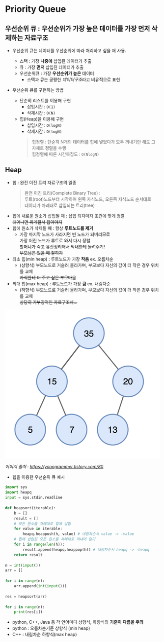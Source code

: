 # Priority Queue
## 우선순위 큐 : 우선순위가 가장 높은 데이터를 가장 먼저 삭제하는 자료구조
- 우선순위 큐는 데이터를 우선순위에 따라 처리하고 싶을 때 사용.
    - 스택 : 가장 **나중에** 삽입된 데이터가 추출
    - 큐 : 가장 **먼저** 삽입된 데이터가 추출
    - 우선순위큐 : 가장 **우선순위가 높은** 데이터
        - 스택과 큐는 공평한 *데이터구조*라고 비유적으로 표현

- 우선순위 큐를 구현하는 방법
    - 단순히 리스트를 이용해 구현
        - 삽입시간 : `O(1)`
        - 삭제시간 : `O(N)`
    - 힙(Heap)을 이용해 구현 
        - 삽입시간 : `O(logN)`
        - 삭제시간 : `O(logN)`
        > 힙정렬 : 단순히 N개의 데이터를 힙에 넣었다가 모두 꺼내기만 해도 그 자체로 정렬을 수행   
            힙정렬에 따른 시간복잡도 : `O(NlogN)`

## Heap
- 힙 : 완전 이진 트리 자료구조의 일종
    > 완전 이진 트리(Complete Binary Tree) :  
        루트(root)노드부터 시작하여 왼쪽 자식노드, 오른쪽 자식노드 순서대로  
        데이터가 차례대로 삽입되는 트리(tree)
- 힙에 새로운 원소가 삽입될 때 : 삽입 되자마자 조건에 맞게 정렬  
    ~~태어나면 위계질서 잡아야지~~
- 힙에 원소가 삭제될 때 : 항상 **루트노드를 제거**  
    - 가장 마지막 노드가 사라지면 빈 노드가 되버리므로  
        가장 어린 노드가 루트로 와서 다시 정렬  
        ~~할머니가 죽고 유산정리해서 막내한테 돌려주기!~~  
        ~~부모님은 있을 때 잘하자~~
- 최소 힙(min heap) : 루트노드가 가장 **작음** ex. 오름차순
    - (상향식) 부모노드로 거슬러 올라가며, 부모보다 자신의 값이 더 작은 경우 위치를 교체  
        ~~자식한테 더 주고 싶은 부모마음~~
- 최대 힙(max heap) : 루트노드가 가장 **큼** ex. 내림차순
    - (하향식) 부모노드로 거슬러 올라가며, 부모보다 자신의 값이 더 작은 경우 위치를 교체  
        ~~상당히 가부장적인 자료구조네...~~

![stack](./assets/heap.png)

*이미지 출처 : https://yoongrammer.tistory.com/80*

- 힙을 이용한 우선순위 큐 예시
```python
import sys
import heapq
input = sys.stdin.readline

def heapsort(iterable):
    h = []
    result = []
    # 모든 원소를 차례대로 힙에 삽입
    for value in iterable:
        heapq.heappush(h, value) # 내림차순시 value -> -value
    # 힙에 삽입된 모든 원소를 차례대로 꺼내어 담기
    for i in range(len(h)):
        result.append(heapq.heappop(h)) # 내림차순시 heapq -> -heapq
    return result

n = int(input())
arr = []

for i in range(n):
    arr.append(int(input()))

res = heapsort(arr)

for i in range(n):
    print(res[i])
```

- python, C++, Java 등 각 언어마다 상향식, 하향식의 **기준이 다름을 주의**
- python : 오름차순기준 상향식 (min heap)
- C++ : 내림차순 하향식(max heap)